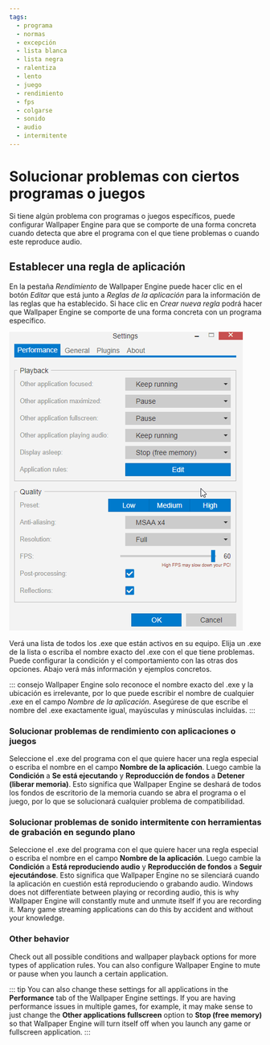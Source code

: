 ```yaml
---
tags:
  - programa
  - normas
  - excepción
  - lista blanca
  - lista negra
  - ralentiza
  - lento
  - juego
  - rendimiento
  - fps
  - colgarse
  - sonido
  - audio
  - intermitente
---
```


# Solucionar problemas con ciertos programas o juegos

Si tiene algún problema con programas o juegos específicos, puede configurar Wallpaper Engine para que se comporte de una forma concreta cuando detecta que abre el programa con el que tiene problemas o cuando este reproduce audio.

## Establecer una regla de aplicación

En la pestaña *Rendimiento* de Wallpaper Engine puede hacer clic en el botón *Editar* que está junto a *Reglas de la aplicación* para la información de las reglas que ha establecido. Si hace clic en *Crear nueva regla* podrá hacer que Wallpaper Engine se comporte de una forma concreta con un programa específico.

![Application Rules Overview](./applicationrule.gif)

Verá una lista de todos los .exe que están activos en su equipo. Elija un .exe de la lista o escriba el nombre exacto del .exe con el que tiene problemas. Puede configurar la condición y el comportamiento con las otras dos opciones. Abajo verá más información y ejemplos concretos.

::: consejo Wallpaper Engine solo reconoce el nombre exacto del .exe y la ubicación es irrelevante, por lo que puede escribir el nombre de cualquier .exe en el campo *Nombre de la aplicación*. Asegúrese de que escribe el nombre del .exe exactamente igual, mayúsculas y minúsculas incluidas. :::

### Solucionar problemas de rendimiento con aplicaciones o juegos

Seleccione el .exe del programa con el que quiere hacer una regla especial o escriba el nombre en el campo **Nombre de la aplicación**. Luego cambie la **Condición** a **Se está ejecutando** y **Reproducción de fondos** a **Detener (liberar memoria)**. Esto significa que Wallpaper Engine se deshará de todos los fondos de escritorio de la memoria cuando se abra el programa o el juego, por lo que se solucionará cualquier problema de compatibilidad.

### Solucionar problemas de sonido intermitente con herramientas de grabación en segundo plano

Seleccione el .exe del programa con el que quiere hacer una regla especial o escriba el nombre en el campo **Nombre de la aplicación**. Luego cambie la **Condición** a **Está reproduciendo audio** y **Reproducción de fondos** a **Seguir ejecutándose**. Esto significa que Wallpaper Engine no se silenciará cuando la aplicación en cuestión está reproduciendo o grabando audio. Windows does not differentiate between playing or recording audio, this is why Wallpaper Engine will constantly mute and unmute itself if you are recording it. Many game streaming applications can do this by accident and without your knowledge.

### Other behavior

Check out all possible conditions and wallpaper playback options for more types of application rules. You can also configure Wallpaper Engine to mute or pause when you launch a certain application.

::: tip You can also change these settings for all applications in the **Performance** tab of the Wallpaper Engine settings. If you are having performance issues in multiple games, for example, it may make sense to just change the **Other applications fullscreen** option to **Stop (free memory)** so that Wallpaper Engine will turn itself off when you launch any game or fullscreen application. :::